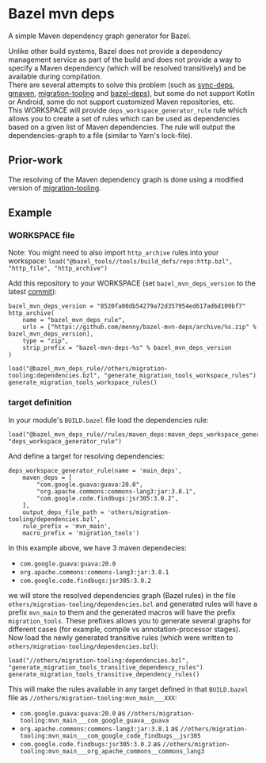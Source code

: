 # Bazel mvn deps
A simple Maven dependency graph generator for Bazel.

Unlike other build systems, Bazel does not provide a dependency management service as part of the build and
does not provide a way to specify a Maven dependency (which will be resolved transitively) and be available during compilation.
<br/>
There are several attempts to solve this problem (such as [sync-deps](https://github.com/spotify/bazel-tools/tree/master/sync-deps), [gmaven](https://github.com/bazelbuild/gmaven_rules), [migration-tooling](https://github.com/bazelbuild/migration-tooling) and [bazel-deps](https://github.com/johnynek/bazel-deps)), but some do not support Kotlin or Android, some do not support customized Maven repositories, etc.
<br/>
This WORKSPACE will provide `deps_workspace_generator_rule` rule which allows you to create a set of rules which can be used as dependencies based on a given list of Maven dependencies. The rule will output the dependencies-graph to a file (similar to Yarn's lock-file).

## Prior-work
The resolving of the Maven dependency graph is done using a modified version of [migration-tooling](https://github.com/bazelbuild/migration-tooling).

## Example

### WORKSPACE file
Note: You might need to also import `http_archive` rules into your workspace: `load("@bazel_tools//tools/build_defs/repo:http.bzl", "http_file", "http_archive")`

Add this repository to your WORKSPACE (set `bazel_mvn_deps_version` to the latest [commit](https://github.com/menny/bazel-mvn-deps/commits/master)):
```
bazel_mvn_deps_version = "8520fa00db54279a72d357954ed617ad6d109bf7"
http_archive(
    name = "bazel_mvn_deps_rule",
    urls = ["https://github.com/menny/bazel-mvn-deps/archive/%s.zip" % bazel_mvn_deps_version],
    type = "zip",
    strip_prefix = "bazel-mvn-deps-%s" % bazel_mvn_deps_version
)

load("@bazel_mvn_deps_rule//others/migration-tooling:dependencies.bzl", "generate_migration_tools_workspace_rules")
generate_migration_tools_workspace_rules()
```

### target definition

In your module's `BUILD.bazel` file load the dependencies rule:
```
load("@bazel_mvn_deps_rule//rules/maven_deps:maven_deps_workspace_generator.bzl", "deps_workspace_generator_rule")
```
And define a target for resolving dependencies:
```
deps_workspace_generator_rule(name = 'main_deps',
    maven_deps = [
        "com.google.guava:guava:20.0",
        "org.apache.commons:commons-lang3:jar:3.8.1",
        "com.google.code.findbugs:jsr305:3.0.2",
    ],
    output_deps_file_path = 'others/migration-tooling/dependencies.bzl',
    rule_prefix = 'mvn_main',
    macro_prefix = 'migration_tools')
```
In this example above, we have 3 maven dependecies:

* `com.google.guava:guava:20.0`
* `org.apache.commons:commons-lang3:jar:3.8.1`
* `com.google.code.findbugs:jsr305:3.0.2`

we will store the resolved dependencies graph (Bazel rules) in the file `others/migration-tooling/dependencies.bzl` and generated rules will have a prefix `mvn_main` to them and the generated macros will have the prefix `migration_tools`. These prefixes allows you to generate several graphs for different cases (for example, compile vs annotation-processor stages).<br/>
Now load the newly generated transitive rules (which were written to `others/migration-tooling/dependencies.bzl`):
```
load("//others/migration-tooling:dependencies.bzl", "generate_migration_tools_transitive_dependency_rules")
generate_migration_tools_transitive_dependency_rules()
```

This will make the rules available in any target defined in that `BUILD.bazel` file as `//others/migration-tooling:mvn_main___XXX`:
* `com.google.guava:guava:20.0` as `//others/migration-tooling:mvn_main___com_google_guava__guava`
* `org.apache.commons:commons-lang3:jar:3.8.1` as `//others/migration-tooling:mvn_main___com_google_code_findbugs__jsr305`
* `com.google.code.findbugs:jsr305:3.0.2` as `//others/migration-tooling:mvn_main___org_apache_commons__commons_lang3`
